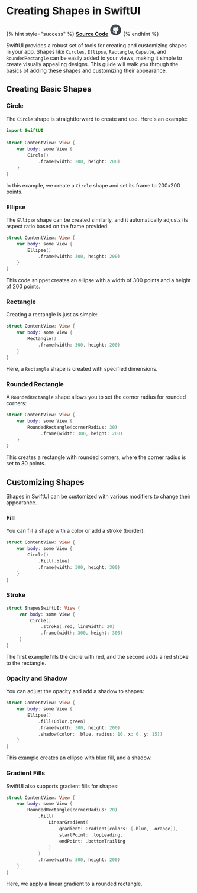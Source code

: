 # Creating Shapes in SwiftUI

{% hint style="success" %}
[**Source Code**](../../../src/SwiftUICookbook/SwiftUICookbook/ShapesSwiftUI.swift) <img src="../../.gitbook/assets/github-logo-icon.svg" alt="" data-size="original">
{% endhint %}

SwiftUI provides a robust set of tools for creating and customizing shapes in your app. Shapes like `Circles`, `Ellipse`, `Rectangle`, `Capsule`, and `RoundedRectangle` can be easily added to your views, making it simple to create visually appealing designs. This guide will walk you through the basics of adding these shapes and customizing their appearance.

## Creating Basic Shapes

### Circle

The `Circle` shape is straightforward to create and use. Here's an example:

```swift
import SwiftUI

struct ContentView: View {
    var body: some View {
        Circle()
            .frame(width: 200, height: 200)
    }
}
```

In this example, we create a `Circle` shape and set its frame to 200x200 points.

### Ellipse

The `Ellipse` shape can be created similarly, and it automatically adjusts its aspect ratio based on the frame provided:

```swift
struct ContentView: View {
    var body: some View {
        Ellipse()
            .frame(width: 300, height: 200)
    }
}
```

This code snippet creates an ellipse with a width of 300 points and a height of 200 points.

### Rectangle

Creating a rectangle is just as simple:

```swift
struct ContentView: View {
    var body: some View {
        Rectangle()
            .frame(width: 300, height: 200)
    }
}
```

Here, a `Rectangle` shape is created with specified dimensions.

### Rounded Rectangle

A `RoundedRectangle` shape allows you to set the corner radius for rounded corners:

```swift
struct ContentView: View {
    var body: some View {
        RoundedRectangle(cornerRadius: 30)
             .frame(width: 300, height: 200)
    }
}
```

This creates a rectangle with rounded corners, where the corner radius is set to 30 points.

## Customizing Shapes

Shapes in SwiftUI can be customized with various modifiers to change their appearance.

### Fill

You can fill a shape with a color or add a stroke (border):

```swift
struct ContentView: View {
    var body: some View {
        Circle()
            .fill(.blue)
            .frame(width: 300, height: 300)
    }
}
```

### Stroke

```swift
struct ShapesSwiftUI: View {
     var body: some View {
         Circle()
             .stroke(.red, lineWidth: 20)
             .frame(width: 300, height: 300)
     }
}
```

The first example fills the circle with red, and the second adds a red stroke to the rectangle.

### Opacity and Shadow

You can adjust the opacity and add a shadow to shapes:

```swift
struct ContentView: View {
    var body: some View {
        Ellipse()
            .fill(Color.green)
            .frame(width: 300, height: 200)
            .shadow(color: .blue, radius: 10, x: 0, y: 15))
    }
}
```

This example creates an ellipse with blue fill, and a shadow.

### Gradient Fills

SwiftUI also supports gradient fills for shapes:

```swift
struct ContentView: View {
    var body: some View {
        RoundedRectangle(cornerRadius: 20)
            .fill(
                LinearGradient(
                    gradient: Gradient(colors: [.blue, .orange]),
                    startPoint: .topLeading,
                    endPoint: .bottomTrailing
                )
            )
            .frame(width: 300, height: 200)
    }
}
```

Here, we apply a linear gradient to a rounded rectangle.
